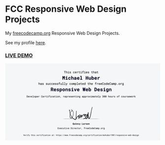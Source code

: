 # FCC Responsive Web Design Projects

My <a href="https://www.freecodecamp.org">freecodecamp.org</a> Responsive Web Design Projects.

See my profile <a href="https://www.freecodecamp.org/mshuber1981">here</a>.

### <a href="https://mshuber1981.github.io/FCC-Responsive-Web-Design-Projects/index.html">LIVE DEMO</a>

![Certificate](fcc.png)
